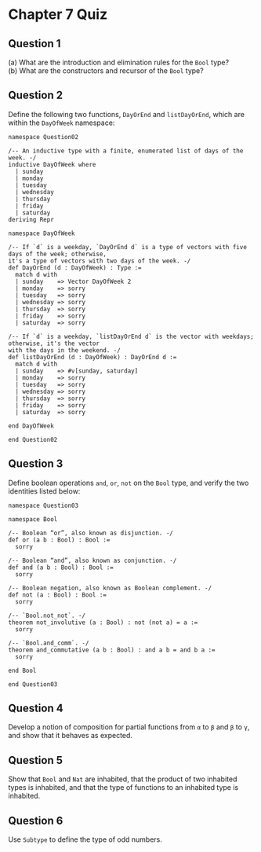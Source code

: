 # Chapter 7 Quiz

## Question 1

\(a\) What are the introduction and elimination rules for the `Bool` type? \
\(b\) What are the constructors and recursor of the `Bool` type?

## Question 2

Define the following two functions, `DayOrEnd` and `listDayOrEnd`, which are
within the `DayOfWeek` namespace:

```lean
namespace Question02

/-- An inductive type with a finite, enumerated list of days of the week. -/
inductive DayOfWeek where
  | sunday
  | monday
  | tuesday
  | wednesday
  | thursday
  | friday
  | saturday
deriving Repr

namespace DayOfWeek

/-- If `d` is a weekday, `DayOrEnd d` is a type of vectors with five days of the week; otherwise,
it's a type of vectors with two days of the week. -/
def DayOrEnd (d : DayOfWeek) : Type :=
  match d with
  | sunday    => Vector DayOfWeek 2
  | monday    => sorry
  | tuesday   => sorry
  | wednesday => sorry
  | thursday  => sorry
  | friday    => sorry
  | saturday  => sorry

/-- If `d` is a weekday, `listDayOrEnd d` is the vector with weekdays; otherwise, it's the vector
with the days in the weekend. -/
def listDayOrEnd (d : DayOfWeek) : DayOrEnd d :=
  match d with
  | sunday    => #v[sunday, saturday]
  | monday    => sorry
  | tuesday   => sorry
  | wednesday => sorry
  | thursday  => sorry
  | friday    => sorry
  | saturday  => sorry

end DayOfWeek

end Question02
```

## Question 3

Define boolean operations `and`, `or`, `not` on the `Bool` type, and verify the
two identities listed below:

```lean
namespace Question03

namespace Bool

/-- Boolean “or”, also known as disjunction. -/
def or (a b : Bool) : Bool :=
  sorry

/-- Boolean “and”, also known as conjunction. -/
def and (a b : Bool) : Bool :=
  sorry

/-- Boolean negation, also known as Boolean complement. -/
def not (a : Bool) : Bool :=
  sorry

/-- `Bool.not_not`. -/
theorem not_involutive (a : Bool) : not (not a) = a :=
  sorry

/-- `Bool.and_comm`. -/
theorem and_commutative (a b : Bool) : and a b = and b a :=
  sorry

end Bool

end Question03
```

## Question 4

Develop a notion of composition for partial functions from `α` to `β` and `β` to
`γ`, and show that it behaves as expected.

## Question 5

Show that `Bool` and `Nat` are inhabited, that the product of two inhabited
types is inhabited, and that the type of functions to an inhabited type is
inhabited.

## Question 6

Use `Subtype` to define the type of odd numbers.
